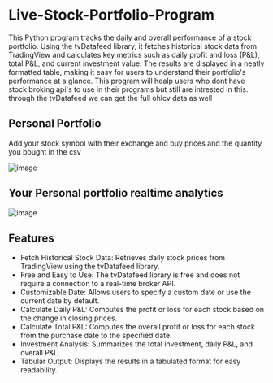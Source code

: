 # Live-Stock-Portfolio-Program

This Python program tracks the daily and overall performance of a stock portfolio. Using the tvDatafeed library, it fetches historical stock data from TradingView and calculates key metrics such as daily profit and loss (P&L), total P&L, and current investment value. The results are displayed in a neatly formatted table, making it easy for users to understand their portfolio's performance at a glance. This program will healp users who dont have stock broking api's to use in their programs but still are intrested in this. through the tvDatafeed we can get the full ohlcv data as well

## Personal Portfolio

Add your stock symbol with their exchange and buy prices and the quantity you bought in the csv

![image](https://github.com/imadchougle/Live-Stock-Portfolio-Program/assets/54437743/08f695f7-4aea-4a54-8193-0cad0478c37f)


## Your Personal portfolio realtime analytics

![image](https://github.com/imadchougle/Live-Stock-Portfolio-Program/assets/54437743/6a2ce189-5cff-4db2-b7b6-6405c8b6def3)


## Features

- Fetch Historical Stock Data: Retrieves daily stock prices from TradingView using the tvDatafeed library.
- Free and Easy to Use: The tvDatafeed library is free and does not require a connection to a real-time broker API.
- Customizable Date: Allows users to specify a custom date or use the current date by default.
- Calculate Daily P&L: Computes the profit or loss for each stock based on the change in closing prices.
- Calculate Total P&L: Computes the overall profit or loss for each stock from the purchase date to the specified date.
- Investment Analysis: Summarizes the total investment, daily P&L, and overall P&L.
- Tabular Output: Displays the results in a tabulated format for easy readability.
